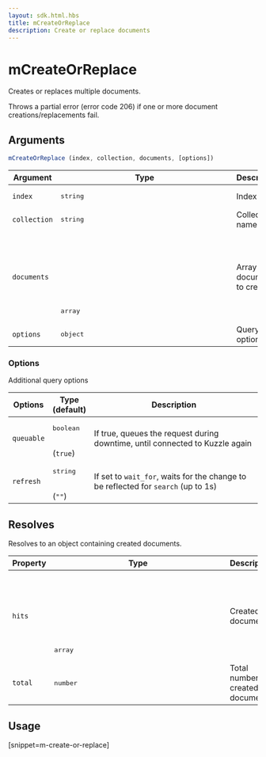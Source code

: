 ```yaml
---
layout: sdk.html.hbs
title: mCreateOrReplace
description: Create or replace documents
---
```


# mCreateOrReplace

Creates or replaces multiple documents.

Throws a partial error (error code 206) if one or more document creations/replacements fail.

## Arguments

```javascript
mCreateOrReplace (index, collection, documents, [options])
```

| Argument | Type | Description |
| --- | --- | --- |
| `index` | <pre>string</pre> | Index name |
| `collection` | <pre>string</pre> | Collection name |
| `documents` | <pre>array<object></pre> | Array of documents to create |
| `options` | <pre>object</pre> | Query options |

### Options

Additional query options

| Options | Type<br/>(default) | Description |
| --- | --- | --- |
| `queuable` | <pre>boolean</pre><br/>(`true`) | If true, queues the request during downtime, until connected to Kuzzle again |
| `refresh` | <pre>string</pre><br/>(`""`) | If set to `wait_for`, waits for the change to be reflected for `search` (up to 1s) |

## Resolves

Resolves to an object containing created documents.

| Property | Type | Description |
| --- | --- | --- |
| `hits` | <pre>array<object></pre> | Created documents |
| `total` | <pre>number</pre> | Total number of created documents |

## Usage

[snippet=m-create-or-replace]
